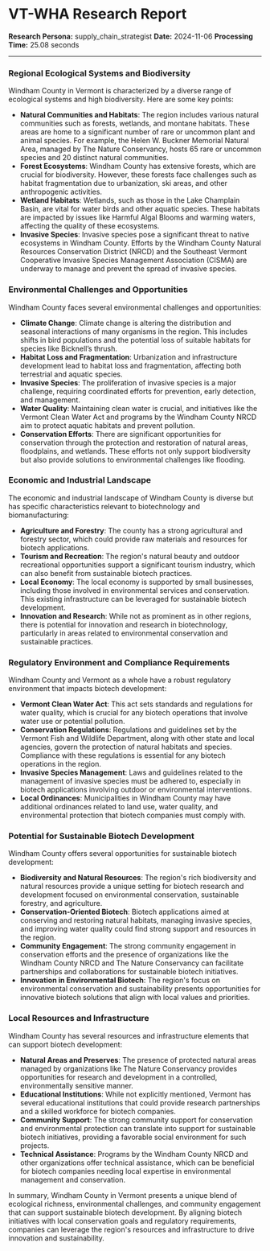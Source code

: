 # VT-WHA Research Report

**Research Persona:** supply_chain_strategist
**Date:** 2024-11-06
**Processing Time:** 25.08 seconds

---

### Regional Ecological Systems and Biodiversity

Windham County in Vermont is characterized by a diverse range of ecological systems and high biodiversity. Here are some key points:

- **Natural Communities and Habitats**: The region includes various natural communities such as forests, wetlands, and montane habitats. These areas are home to a significant number of rare or uncommon plant and animal species. For example, the Helen W. Buckner Memorial Natural Area, managed by The Nature Conservancy, hosts 65 rare or uncommon species and 20 distinct natural communities.
- **Forest Ecosystems**: Windham County has extensive forests, which are crucial for biodiversity. However, these forests face challenges such as habitat fragmentation due to urbanization, ski areas, and other anthropogenic activities.
- **Wetland Habitats**: Wetlands, such as those in the Lake Champlain Basin, are vital for water birds and other aquatic species. These habitats are impacted by issues like Harmful Algal Blooms and warming waters, affecting the quality of these ecosystems.
- **Invasive Species**: Invasive species pose a significant threat to native ecosystems in Windham County. Efforts by the Windham County Natural Resources Conservation District (NRCD) and the Southeast Vermont Cooperative Invasive Species Management Association (CISMA) are underway to manage and prevent the spread of invasive species.

### Environmental Challenges and Opportunities

Windham County faces several environmental challenges and opportunities:

- **Climate Change**: Climate change is altering the distribution and seasonal interactions of many organisms in the region. This includes shifts in bird populations and the potential loss of suitable habitats for species like Bicknell’s thrush.
- **Habitat Loss and Fragmentation**: Urbanization and infrastructure development lead to habitat loss and fragmentation, affecting both terrestrial and aquatic species.
- **Invasive Species**: The proliferation of invasive species is a major challenge, requiring coordinated efforts for prevention, early detection, and management.
- **Water Quality**: Maintaining clean water is crucial, and initiatives like the Vermont Clean Water Act and programs by the Windham County NRCD aim to protect aquatic habitats and prevent pollution.
- **Conservation Efforts**: There are significant opportunities for conservation through the protection and restoration of natural areas, floodplains, and wetlands. These efforts not only support biodiversity but also provide solutions to environmental challenges like flooding.

### Economic and Industrial Landscape

The economic and industrial landscape of Windham County is diverse but has specific characteristics relevant to biotechnology and biomanufacturing:

- **Agriculture and Forestry**: The county has a strong agricultural and forestry sector, which could provide raw materials and resources for biotech applications.
- **Tourism and Recreation**: The region's natural beauty and outdoor recreational opportunities support a significant tourism industry, which can also benefit from sustainable biotech practices.
- **Local Economy**: The local economy is supported by small businesses, including those involved in environmental services and conservation. This existing infrastructure can be leveraged for sustainable biotech development.
- **Innovation and Research**: While not as prominent as in other regions, there is potential for innovation and research in biotechnology, particularly in areas related to environmental conservation and sustainable practices.

### Regulatory Environment and Compliance Requirements

Windham County and Vermont as a whole have a robust regulatory environment that impacts biotech development:

- **Vermont Clean Water Act**: This act sets standards and regulations for water quality, which is crucial for any biotech operations that involve water use or potential pollution.
- **Conservation Regulations**: Regulations and guidelines set by the Vermont Fish and Wildlife Department, along with other state and local agencies, govern the protection of natural habitats and species. Compliance with these regulations is essential for any biotech operations in the region.
- **Invasive Species Management**: Laws and guidelines related to the management of invasive species must be adhered to, especially in biotech applications involving outdoor or environmental interventions.
- **Local Ordinances**: Municipalities in Windham County may have additional ordinances related to land use, water quality, and environmental protection that biotech companies must comply with.

### Potential for Sustainable Biotech Development

Windham County offers several opportunities for sustainable biotech development:

- **Biodiversity and Natural Resources**: The region's rich biodiversity and natural resources provide a unique setting for biotech research and development focused on environmental conservation, sustainable forestry, and agriculture.
- **Conservation-Oriented Biotech**: Biotech applications aimed at conserving and restoring natural habitats, managing invasive species, and improving water quality could find strong support and resources in the region.
- **Community Engagement**: The strong community engagement in conservation efforts and the presence of organizations like the Windham County NRCD and The Nature Conservancy can facilitate partnerships and collaborations for sustainable biotech initiatives.
- **Innovation in Environmental Biotech**: The region's focus on environmental conservation and sustainability presents opportunities for innovative biotech solutions that align with local values and priorities.

### Local Resources and Infrastructure

Windham County has several resources and infrastructure elements that can support biotech development:

- **Natural Areas and Preserves**: The presence of protected natural areas managed by organizations like The Nature Conservancy provides opportunities for research and development in a controlled, environmentally sensitive manner.
- **Educational Institutions**: While not explicitly mentioned, Vermont has several educational institutions that could provide research partnerships and a skilled workforce for biotech companies.
- **Community Support**: The strong community support for conservation and environmental protection can translate into support for sustainable biotech initiatives, providing a favorable social environment for such projects.
- **Technical Assistance**: Programs by the Windham County NRCD and other organizations offer technical assistance, which can be beneficial for biotech companies needing local expertise in environmental management and conservation.

In summary, Windham County in Vermont presents a unique blend of ecological richness, environmental challenges, and community engagement that can support sustainable biotech development. By aligning biotech initiatives with local conservation goals and regulatory requirements, companies can leverage the region's resources and infrastructure to drive innovation and sustainability.